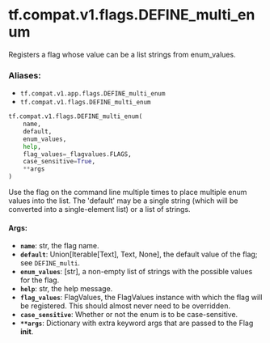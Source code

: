 <div itemscope itemtype="http://developers.google.com/ReferenceObject">
<meta itemprop="name" content="tf.compat.v1.flags.DEFINE_multi_enum" />
<meta itemprop="path" content="Stable" />
</div>

# tf.compat.v1.flags.DEFINE_multi_enum

Registers a flag whose value can be a list strings from enum_values.

### Aliases:

* `tf.compat.v1.app.flags.DEFINE_multi_enum`
* `tf.compat.v1.flags.DEFINE_multi_enum`

``` python
tf.compat.v1.flags.DEFINE_multi_enum(
    name,
    default,
    enum_values,
    help,
    flag_values=_flagvalues.FLAGS,
    case_sensitive=True,
    **args
)
```

<!-- Placeholder for "Used in" -->

Use the flag on the command line multiple times to place multiple
enum values into the list.  The 'default' may be a single string
(which will be converted into a single-element list) or a list of
strings.

#### Args:


* <b>`name`</b>: str, the flag name.
* <b>`default`</b>: Union[Iterable[Text], Text, None], the default value of the flag;
    see `DEFINE_multi`.
* <b>`enum_values`</b>: [str], a non-empty list of strings with the possible values for
    the flag.
* <b>`help`</b>: str, the help message.
* <b>`flag_values`</b>: FlagValues, the FlagValues instance with which the flag will
    be registered. This should almost never need to be overridden.
* <b>`case_sensitive`</b>: Whether or not the enum is to be case-sensitive.
* <b>`**args`</b>: Dictionary with extra keyword args that are passed to the
    Flag __init__.
